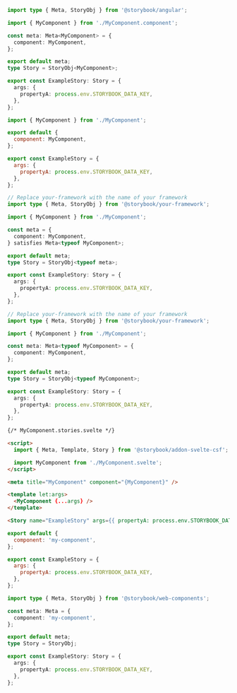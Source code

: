 ```ts filename="MyComponent.stories.ts" renderer="angular" language="ts"
import type { Meta, StoryObj } from '@storybook/angular';

import { MyComponent } from './MyComponent.component';

const meta: Meta<MyComponent> = {
  component: MyComponent,
};

export default meta;
type Story = StoryObj<MyComponent>;

export const ExampleStory: Story = {
  args: {
    propertyA: process.env.STORYBOOK_DATA_KEY,
  },
};
```

```js filename="MyComponent.stories.js|jsx" renderer="common" language="js"
import { MyComponent } from './MyComponent';

export default {
  component: MyComponent,
};

export const ExampleStory = {
  args: {
    propertyA: process.env.STORYBOOK_DATA_KEY,
  },
};
```

```ts filename="MyComponent.stories.ts|tsx" renderer="common" language="ts-4-9"
// Replace your-framework with the name of your framework
import type { Meta, StoryObj } from '@storybook/your-framework';

import { MyComponent } from './MyComponent';

const meta = {
  component: MyComponent,
} satisfies Meta<typeof MyComponent>;

export default meta;
type Story = StoryObj<typeof meta>;

export const ExampleStory: Story = {
  args: {
    propertyA: process.env.STORYBOOK_DATA_KEY,
  },
};
```

```ts filename="MyComponent.stories.ts|tsx" renderer="common" language="ts"
// Replace your-framework with the name of your framework
import type { Meta, StoryObj } from '@storybook/your-framework';

import { MyComponent } from './MyComponent';

const meta: Meta<typeof MyComponent> = {
  component: MyComponent,
};

export default meta;
type Story = StoryObj<typeof MyComponent>;

export const ExampleStory: Story = {
  args: {
    propertyA: process.env.STORYBOOK_DATA_KEY,
  },
};
```

```html renderer="svelte" language="native-format"
{/* MyComponent.stories.svelte */}

<script>
  import { Meta, Template, Story } from '@storybook/addon-svelte-csf';

  import MyComponent from './MyComponent.svelte';
</script>

<meta title="MyComponent" component="{MyComponent}" />

<template let:args>
  <MyComponent {...args} />
</template>

<Story name="ExampleStory" args={{ propertyA: process.env.STORYBOOK_DATA_KEY, }} />
```

```js filename="MyComponent.stories.js" renderer="web-components" language="js"
export default {
  component: 'my-component',
};

export const ExampleStory = {
  args: {
    propertyA: process.env.STORYBOOK_DATA_KEY,
  },
};
```

```ts filename="MyComponent.stories.ts" renderer="web-components" language="ts"
import type { Meta, StoryObj } from '@storybook/web-components';

const meta: Meta = {
  component: 'my-component',
};

export default meta;
type Story = StoryObj;

export const ExampleStory: Story = {
  args: {
    propertyA: process.env.STORYBOOK_DATA_KEY,
  },
};
```

